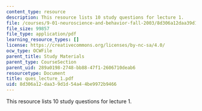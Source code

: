 ```yaml
---
content_type: resource
description: This resource lists 10 study questions for lecture 1.
file: /courses/9-01-neuroscience-and-behavior-fall-2003/8d306a12daa39d1d54a44be9972b9466_ques_lecture_1.pdf
file_size: 99857
file_type: application/pdf
learning_resource_types: []
license: https://creativecommons.org/licenses/by-nc-sa/4.0/
ocw_type: OCWFile
parent_title: Study Materials
parent_type: CourseSection
parent_uid: 289a0198-2748-bb88-47f1-2606710deab6
resourcetype: Document
title: ques_lecture_1.pdf
uid: 8d306a12-daa3-9d1d-54a4-4be9972b9466
---
```

This resource lists 10 study questions for lecture 1.